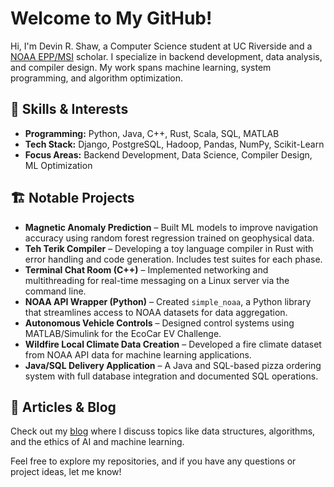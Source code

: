 # Welcome to My GitHub!  

Hi, I'm Devin R. Shaw, a Computer Science student at UC Riverside and a [NOAA EPP/MSI](https://www.noaa.gov/office-education/epp-msi) scholar. I specialize in backend development, data analysis, and compiler design. My work spans machine learning, system programming, and algorithm optimization.  

## 🔧 Skills & Interests  
- **Programming:** Python, Java, C++, Rust, Scala, SQL, MATLAB  
- **Tech Stack:** Django, PostgreSQL, Hadoop, Pandas, NumPy, Scikit-Learn  
- **Focus Areas:** Backend Development, Data Science, Compiler Design, ML Optimization  

## 🏗️ Notable Projects  
- **Magnetic Anomaly Prediction** – Built ML models to improve navigation accuracy using random forest regression trained on geophysical data.  
- **Teh Terik Compiler** – Developing a toy language compiler in Rust with error handling and code generation. Includes test suites for each phase.  
- **Terminal Chat Room (C++)** – Implemented networking and multithreading for real-time messaging on a Linux server via the command line.  
- **NOAA API Wrapper (Python)** – Created `simple_noaa`, a Python library that streamlines access to NOAA datasets for data aggregation. 
- **Autonomous Vehicle Controls** – Designed control systems using MATLAB/Simulink for the EcoCar EV Challenge.  
- **Wildfire Local Climate Data Creation** – Developed a fire climate dataset from NOAA API data for machine learning applications.  
- **Java/SQL Delivery Application** – A Java and SQL-based pizza ordering system with full database integration and documented SQL operations.  


## 📰 Articles & Blog  
Check out my [blog](https://medium.com/@devinrshaw) where I discuss topics like data structures, algorithms, and the ethics of AI and machine learning.  

Feel free to explore my repositories, and if you have any questions or project ideas, let me know!  

